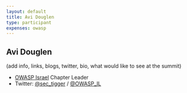 ```yaml
---
layout: default
title: Avi Douglen
type: participant
expenses: owasp
---
```


## Avi Douglen

(add info, links, blogs, twitter, bio, what would like to see at the summit)

* [OWASP Israel](https://www.owasp.org/index.php/Israel) Chapter Leader
* Twitter: [@sec_tigger](https://twitter.com/sec_tigger) / [@OWASP_IL](https://twitter.com/OWASP_IL)
